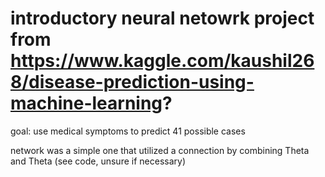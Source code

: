 # introductory neural netowrk project from https://www.kaggle.com/kaushil268/disease-prediction-using-machine-learning?

goal: use medical symptoms to predict 41 possible cases

network was a simple one that utilized a connection by combining Theta and Theta (see code, unsure if necessary)
